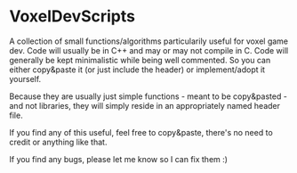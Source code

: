 # VoxelDevScripts
A collection of small functions/algorithms particularily useful for voxel game dev. Code will usually be in C++ and may or may not compile in C. Code will generally be kept minimalistic while being well commented. So you can either copy&paste it (or just include the header) or implement/adopt it yourself. 

Because they are usually just simple functions - meant to be copy&pasted - and not libraries, they will simply reside in an appropriately named header file.

If you find any of this useful, feel free to copy&paste, there's no need to credit or anything like that. 

If you find any bugs, please let me know so I can fix them :)

